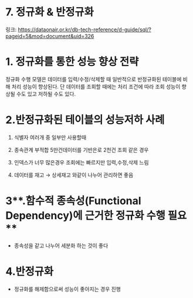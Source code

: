 # 7. 정규화 & 반정규화

링크: https://dataonair.or.kr/db-tech-reference/d-guide/sql/?pageid=5&mod=document&uid=326

# **1. 정규화를 통한 성능 향상 전략**

정규화 수행 모델은 데이터를 입력/수정/삭제할 때 일반적으로 반정규화된 테이블에 비해 처리 성능이 향상된다. 단 데이터를 조회할 때에는 처리 조건에 따라 조회 성능이 향상될 수도 있고 저하될 수도 있다.

# 2.**반정규화된 테이블의 성능저하 사례**

1) 식별자 여러개 중 일부만 사용할때

2) 종속관계 부적합 5만건데이터를 기반은로 2천건 조회 같은 경우

3) 인덱스가 너무 많은경우 조회에는 빠르지만 입력,수정,삭제 느림

4) 데이터를 재고 → 상세재고 와같이 나누어 관리하면 좋음

# 3**.함수적 종속성(Functional Dependency)에 근거한 정규화 수행 필요**

- 종속성을 같고 나누어 세분화 하는 것이 좋다

# 4.반정규화

- 정규화를 해제함으로써 성능이 좋아지는 경우 진행